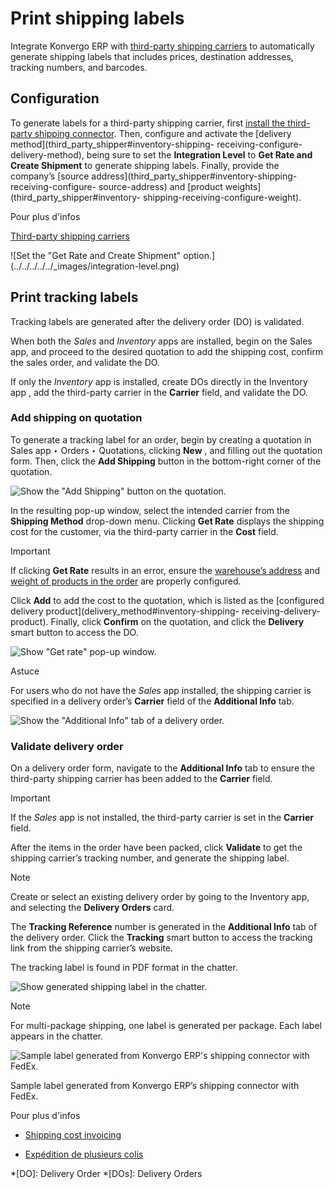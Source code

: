 # Print shipping labels

Integrate Konvergo ERP with [third-party shipping carriers](third_party_shipper)
to automatically generate shipping labels that includes prices, destination
addresses, tracking numbers, and barcodes.

## Configuration

To generate labels for a third-party shipping carrier, first [install the
third-party shipping connector](third_party_shipper). Then, configure and
activate the [delivery method](third_party_shipper#inventory-shipping-
receiving-configure-delivery-method), being sure to set the **Integration
Level** to **Get Rate and Create Shipment** to generate shipping labels.
Finally, provide the company’s [source
address](third_party_shipper#inventory-shipping-receiving-configure-
source-address) and [product weights](third_party_shipper#inventory-
shipping-receiving-configure-weight).

<div class="alert alert-secondary">
<p class="alert-title">
Pour plus d'infos</p><p><a href="third_party_shipper">Third-party shipping carriers</a></p>
</div> ![Set the "Get Rate and Create Shipment"
option.](../../../../../_images/integration-level.png)

## Print tracking labels

Tracking labels are generated after the delivery order (DO) is validated.

When both the _Sales_ and _Inventory_ apps are installed, begin on the Sales
app, and proceed to the desired quotation to add the shipping cost, confirm
the sales order, and validate the DO.

If only the _Inventory_ app is installed, create DOs directly in the Inventory
app , add the third-party carrier in the **Carrier** field, and validate the
DO.

### Add shipping on quotation

To generate a tracking label for an order, begin by creating a quotation in
Sales app ‣ Orders ‣ Quotations, clicking **New** , and filling out the
quotation form. Then, click the **Add Shipping** button in the bottom-right
corner of the quotation.

![Show the "Add Shipping" button on the
quotation.](../../../../../_images/add-shipping-button.png)

In the resulting pop-up window, select the intended carrier from the
**Shipping Method** drop-down menu. Clicking **Get Rate** displays the
shipping cost for the customer, via the third-party carrier in the **Cost**
field.

<div class="alert alert-warning">
<p class="alert-title">
Important</p><p>If clicking <b>Get Rate</b> results in an error, ensure the <a href="third_party_shipper#inventory-shipping-receiving-configure-source-address"><span class="std std-ref">warehouse’s address</span></a> and <a href="third_party_shipper#inventory-shipping-receiving-configure-weight"><span class="std std-ref">weight of products in the
order</span></a> are properly configured.</p>
</div>

Click **Add** to add the cost to the quotation, which is listed as the
[configured delivery product](delivery_method#inventory-shipping-
receiving-delivery-product). Finally, click **Confirm** on the quotation, and
click the **Delivery** smart button to access the DO.

![Show "Get rate" pop-up window.](../../../../../_images/get-rate.png)
<div class="alert alert-info">
<p class="alert-title">
Astuce</p><p>For users who do not have the <em>Sales</em> app installed, the shipping carrier is specified in a
delivery order’s <b>Carrier</b> field of the <b>Additional Info</b> tab.</p>
<img alt='Show the "Additional Info" tab of a delivery order.' class="align-center" src="../../../../../_images/additional-info-tab.png"/>
</div>

### Validate delivery order

On a delivery order form, navigate to the **Additional Info** tab to ensure
the third-party shipping carrier has been added to the **Carrier** field.

<div class="alert alert-warning">
<p class="alert-title">
Important</p><p>If the <em>Sales</em> app is not installed, the third-party carrier is set in the <b>Carrier</b>
field.</p>
</div>

After the items in the order have been packed, click **Validate** to get the
shipping carrier’s tracking number, and generate the shipping label.

<div class="alert alert-primary">
<p class="alert-title">
Note</p><p>Create or select an existing delivery order by going to the Inventory app, and
selecting the <b>Delivery Orders</b> card.</p>
</div>

The **Tracking Reference** number is generated in the **Additional Info** tab
of the delivery order. Click the **Tracking** smart button to access the
tracking link from the shipping carrier’s website.

The tracking label is found in PDF format in the chatter.

![Show generated shipping label in the
chatter.](../../../../../_images/shipping-label.png) <div class="alert alert-primary">
<p class="alert-title">
Note</p><p>For multi-package shipping, one label is generated per package. Each label appears in the
chatter.</p>
</div>

![Sample label generated from Konvergo ERP's shipping connector with
FedEx.](../../../../../_images/sample-label.png)

Sample label generated from Konvergo ERP’s shipping connector with FedEx.

<div class="alert alert-secondary">
<p class="alert-title">
Pour plus d'infos</p><ul>
<li><p><a href="../advanced_operations_shipping/invoicing">Shipping cost invoicing</a></p></li>
<li><p><a href="../advanced_operations_shipping/multipack">Expédition de plusieurs colis</a></p></li>
</ul>
</div>

  *[DO]: Delivery Order
  *[DOs]: Delivery Orders

